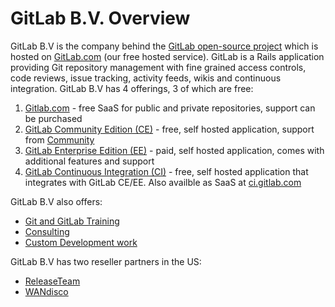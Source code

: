 # GitLab B.V. Overview

GitLab B.V is the company behind the [GitLab open-source project](https://gitlab.com/gitlab-org/gitlab-ce/) which is hosted on [GitLab.com](https://gitlab.com) (our free hosted service). GitLab is a Rails application providing Git repository management with fine grained access controls, code reviews, issue tracking, activity feeds, wikis and continuous integration. 
GitLab B.V has 4 offerings, 3 of which are free:

1. [Gitlab.com](https://about.gitlab.com/gitlab-com/) - free SaaS for public and private repositories, support can be purchased
1. [GitLab Community Edition (CE)](https://about.gitlab.com/features/#community) - free, self hosted application, support from [Community](https://about.gitlab.com/getting-help/)
1. [GitLab Enterprise Edition (EE)](https://about.gitlab.com/pricing/) - paid, self hosted application, comes with additional features and support
1. [GitLab Continuous Integration (CI)](https://about.gitlab.com/gitlab-ci/) - free, self hosted application that integrates with GitLab CE/EE. Also availble as SaaS at [ci.gitlab.com](https://ci.gitlab.com) 

GitLab B.V also offers:
* [Git and GitLab Training](https://about.gitlab.com/training/) 
* [Consulting](https://about.gitlab.com/consultancy/) 
* [Custom Development work](https://about.gitlab.com/development/)

GitLab B.V has two reseller partners in the US:
* [ReleaseTeam](http://www.releaseteam.com) 
* [WANdisco](http://www.wandisco.com/press-releases/wandisco-git-multisite-adds-gitlab-support)

